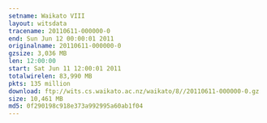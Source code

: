 ```yaml
---
setname: Waikato VIII
layout: witsdata
tracename: 20110611-000000-0
end: Sun Jun 12 00:00:01 2011
originalname: 20110611-000000-0
gzsize: 3,036 MB
len: 12:00:00
start: Sat Jun 11 12:00:01 2011
totalwirelen: 83,990 MB
pkts: 135 million
download: ftp://wits.cs.waikato.ac.nz/waikato/8//20110611-000000-0.gz
size: 10,461 MB
md5: 0f290198c918e373a992995a60ab1f04
---
```

